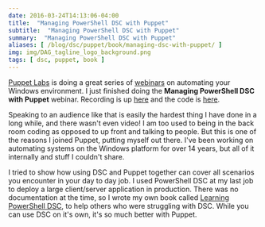 ```yaml
---
date: 2016-03-24T14:13:06-04:00
title:  "Managing PowerShell DSC with Puppet"
subtitle:  "Managing PowerShell DSC with Puppet"
summary:  "Managing PowerShell DSC with Puppet"
aliases: [ /blog/dsc/puppet/book/managing-dsc-with-puppet/ ]
img: img/DAG_tagline_logo_background.png
tags: [ dsc, puppet, book ]
---
```


[Puppet Labs][main_web] is doing a great series of [webinars][webinars] on automating your Windows environment. I just finished doing the **Managing PowerShell DSC with Puppet** webinar. Recording is up [here][dsc_webinar] and the code is [here][dsc_webinar_code].

Speaking to an audience like that is easily the hardest thing I have done in a long while, and there wasn't even video! I am too used to being in the back room coding as opposed to up front and talking to people. But this is one of the reasons I joined Puppet, putting myself out there. I've been working on automating systems on the Windows platform for over 14 years, but all of it internally and stuff I couldn't share.

I tried to show how using DSC and Puppet together can cover all scenarios you encounter in your day to day job. I used PowerShell DSC at my last job to deploy a large client/server application in production. There was no documentation at the time, so I wrote my own book called [Learning PowerShell DSC][book], to help others who were struggling with DSC. While you can use DSC on it's own, it's so much better with Puppet.




[main_web]: https://puppetlabs.com
[webinars]: https://puppetlabs.com/blog/announcing-our-windows-webinar-series
[dsc_webinar]: https://puppetlabs.com/webinars/managing-powershell-dsc-puppet
[dsc_webinar_code]: https://puppetlabs.com/webinars/managing-powershell-dsc-puppet
[book]: https://www.packtpub.com/networking-and-servers/learning-powershell-dsc
